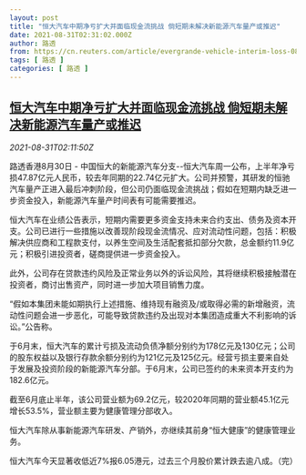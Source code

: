 ```yaml
---
layout: post
title: "恒大汽车中期净亏扩大并面临现金流挑战 倘短期未解决新能源汽车量产或推迟"
date: 2021-08-31T02:31:02.000Z
author: 路透
from: https://cn.reuters.com/article/evergrande-vehicle-interim-loss-0830-idCNKBS2FW05G
tags: [ 路透 ]
categories: [ 路透 ]
---
```

<!--1630377062000-->
[恒大汽车中期净亏扩大并面临现金流挑战 倘短期未解决新能源汽车量产或推迟](https://cn.reuters.com/article/evergrande-vehicle-interim-loss-0830-idCNKBS2FW05G)
------

<div>
<div><i>2021-08-31T02:11:50Z</i></div><p>路透香港8月30日 - 中国恒大的新能源汽车分支--恒大汽车周一公布，上半年净亏损47.87亿元人民币，较去年同期的22.74亿元扩大。公司并预警，其研发的恒驰汽车量产正进入最后冲刺阶段，但公司仍面临现金流挑战；假如在短期内缺乏进一步资金投入，新能源汽车量产时间表有可能需要推迟。</p><p>恒大汽车在业绩公告表示，短期内需要更多资金支持未来合约支出、债务及资本开支。公司已进行一些措施以改善现阶段现金流情况、应对流动性问题，包括：积极解决供应商和工程款支付，以养生空间及生活配套抵扣部分欠款，总金额约11.9亿元；积极引进投资者，磋商提供进一步资金投入。</p><p>此外，公司存在贷款违约风险及正常业务以外的诉讼风险，其将继续积极接触潜在投资者，商讨出售资产，同时进一步加大项目销售力度。</p><p>“假如本集团未能如期执行上述措施、维持现有融资及/或取得必需的新增融资，流动性问题会进一步恶化，可能导致贷款违约及出现对本集团造成重大不利影响的诉讼。”公告称。</p><p>于6月末，恒大汽车的累计亏损及流动负债净额分别约为178亿元及130亿元；公司的股东权益以及银行存款余额分别约为121亿元及125亿元。经营亏损主要来自处于发展及投资阶段的新能源汽车分部。于6月末，公司已签约的未来资本开支约为182.6亿元。</p><p>截至6月底止半年，该公司营业额为69.2亿元，较2020年同期的营业额45.1亿元增长53.5%，营业额主要为健康管理分部收入。</p><p>恒大汽车除从事新能源汽车研发、产销外，亦继续其前身“恒大健康”的健康管理业务。</p><p>恒大汽车今天显著收低近7%报6.05港元，过去三个月股价累计跌去逾八成。（完）</p>
</div>

